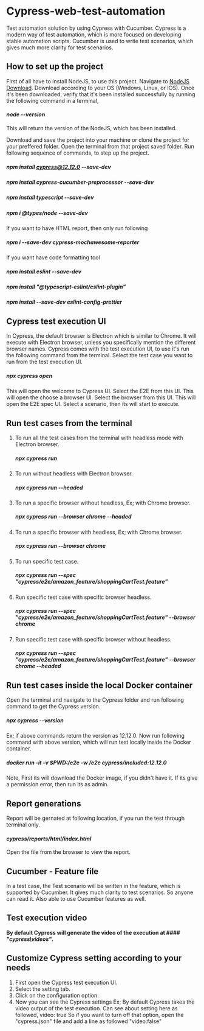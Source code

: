 # Cypress-web-test-automation

Test automation solution by using Cypress with Cucumber.
Cypress is a modern way of test automation, which is more focused on developing stable automation scripts.
Cucumber is used to write test scenarios, which gives much more clarity for test scenarios.

## How to set up the project

First of all have to install NodeJS, to use this project.
Navigate to [NodeJS Download](https://nodejs.org/en/download/).
Download according to your OS (Windows, Linux, or IOS).
Once it's been downloaded, verify that it's been installed successfully by running the following command in a terminal,

#### _node --version_

This will return the version of the NodeJS, which has been installed.

Download and save the project into your machine or clone the project for your preffered folder.
Open the terminal from that project saved folder.
Run following sequence of commands, to step up the project.
##### _npm install cypress@12.12.0 --save-dev_
##### _npm install cypress-cucumber-preprocessor --save-dev_
##### _npm install typescript --save-dev_
##### _npm i @types/node --save-dev_

If you want to have HTML report, then only run following
##### _npm i --save-dev cypress-mochawesome-reporter_

If you want have code formatting tool
##### _npm install eslint --save-dev_
##### _npm install "@typescript-eslint/eslint-plugin"_
##### _npm install --save-dev eslint-config-prettier_

## Cypress test execution UI
In Cypress, the default browser is Electron which is similar to Chrome. It will execute with Electron browser,
unless you specifically mention the different browser names.
Cypress comes with the test execution UI, to use it's run the following command from the terminal.
Select the test case you want to run from the test execution UI.
##### _npx cypress open_

This will open the welcome to Cypress UI. Select the E2E from this UI.
This will open the choose a browser UI. Select the browser from this UI.
This will open the E2E spec UI. Select a scenario, then its will start to execute.

## Run test cases from the terminal
1. To run all the test cases from the terminal with headless mode with Electron browser.
   ##### _npx cypress run_
2. To run without headless with Electron browser.
   ##### _npx cypress run --headed_
3. To run a specific browser without headless, Ex; with Chrome browser.
   ##### _npx cypress run --browser chrome --headed_
4. To run a specific browser with headless, Ex; with Chrome browser.
   ##### _npx cypress run --browser chrome_
5. To run specific test case.
   ##### _npx cypress run --spec "cypress/e2e/amazon_feature/shoppingCartTest.feature"_
6. Run specific test case with specific browser headless.
   ##### _npx cypress run --spec "cypress/e2e/amazon_feature/shoppingCartTest.feature" --browser chrome_
7. Run specific test case with specific browser without headless.
   ##### _npx cypress run --spec "cypress/e2e/amazon_feature/shoppingCartTest.feature" --browser chrome --headed_
   
## Run test cases inside the local Docker container
Open the terminal and navigate to the Cypress folder and run following command to get the Cypress version.
   ##### _npx cypress --version_
Ex; if above commands return the version as 12.12.0.
Now run following command with above version, which will run test locally inside the Docker container.
   ##### _docker run -it -v $PWD:/e2e -w /e2e cypress/included:12.12.0_
Note, First its will download the Docker image, if you didn't have it. 
      If its give a permission error, then run its as admin.

## Report generations
Report will be gernated at following location, if you run the test through terminal only.
#### _cypress/reports/html/index.html_
Open the file from the browser to view the report.

## Cucumber - Feature file
In a test case, the Test scenario will be written in the feature, which is supported by Cucumber.
It gives much clarity to test scenarios. So anyone can read it. Also able to use Cucumber features as well.

## Test execution video
**By default Cypress will generate the video of the execution at #### _"cypress\videos"_.**

## Customize Cypress setting according to your needs

1. First open the Cypress test execution UI.
2. Select the setting tab.
3. Click on the configuration option.
4. Now you can see the Cypress settings
   Ex; By default Cypress takes the video output of the test execution.
   Can see about setting here as followed,
   video: true
   So if you want to turn off that option, open the "cypress.json" file and add a line as followed
   "video:false"
